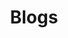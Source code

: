 ---
# Featured tags need to have the `list` layout.
layout: list-all

# The title of the tag's page.
title: Blogs

# (Optional) Write a short (~150 characters) description of this featured tag.
description: >
  All posts on the site, ordered by posting date.
---